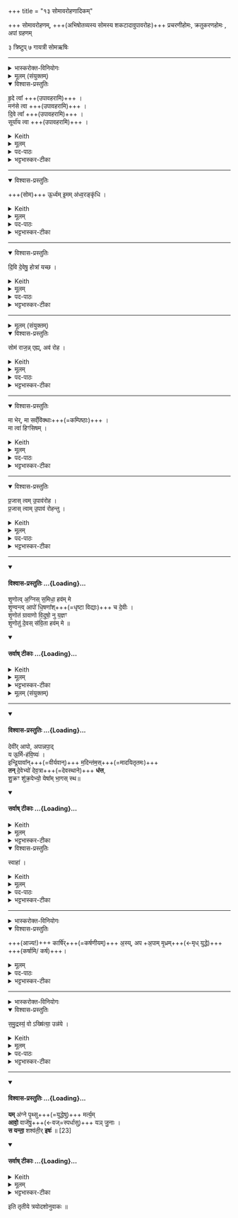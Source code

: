 +++
title = "१३ सोमावरोहणादिकम्"

+++
सोमावरोहणम्, +++(अभिषोतव्यस्य सोमस्य शकटादावुपावरोहः)+++  प्रचरणीहोमः, क्रतुकरणहोमः , अपां ग्रहणम्

३ त्रिष्टुप्
७ गायत्री
 सोमऋषिः


_______
<details><summary>भास्करोक्त-विनियोगः</summary>

1-2दक्षिणस्य हविर्-धानस्यान्तरेणेषे राजानम् उपावहरति - अवतारयति हविर्धानात् - हृदे त्वेति ॥
</details>
<details><summary>मूलम् (संयुक्तम्)</summary>

हृ॒दे त्वा॒ मन॑से त्वा दि॒वे त्वा॒ सूर्या॑य त्वो॒र्ध्वमि॒मम॑ध्व॒रङ्कृ॑धि ।
</details>
<details open><summary>विश्वास-प्रस्तुतिः</summary>

हृ॒दे त्वा᳚   +++(उपावहरामि)+++ ।  
मन॑से त्वा  +++(उपावहरामि)+++ ।  
दि॒वे त्वा᳚   +++(उपावहरामि)+++ ।  
सूर्या॑य त्वा  +++(उपावहरामि)+++  ।
</details>
<details><summary>Keith</summary>

To the heart thee! To mind thee! To the sky thee! To the sun thee!
</details>
<details><summary>मूलम्</summary>

हृ॒दे त्वा᳚   +++(उपावहरामि)+++ ।  
मन॑से त्वा  +++(उपावहरामि)+++ ।  
दि॒वे त्वा᳚   +++(उपावहरामि)+++ ।  
सूर्या॑य त्वा  +++(उपावहरामि)+++  ।
</details>

<details><summary>पद-पाठः</summary>

हृ॒दे । त्वा॒ ।   
मन॑से । त्वा॒ ।  
दि॒वे । त्वा॒ ।   
सूर्या॑य । त्वा॒ ।
</details>

<details><summary>भट्टभास्कर-टीका</summary>

1-2दक्षिणस्य हविर्-धानस्यान्तरेणेषे राजानम् उपावहरति - अवतारयति हविर्धानात् - हृदे त्वेति ॥ हे सोम त्वां हृदे हृदयवद्भ्यो मनुष्येभ्यः उपावहरामीति शेषः । 'हृदे त्वेत्याह मनुष्येभ्य एवैतेन करोति' इत्यादि ब्राह्मणम् ।

मनसे मनस्विभ्यः पितृभ्यश्च । 'पितृभ्य एवैतेन करोति' इत्यादि ब्राह्मणम् ।
दिवे दिविष्ठेभ्यो देवेभ्यश्च त्वामुपावहरामि ।

सूर्याय च त्वामुपावहरामि, प्राधान्यात्पुनरुपादानम् । 'देवेभ्य एवैतेन करोत्येतावतीर्वैदेवतास्ताभ्यः' इत्यादि ब्राह्मणम् ।  हृदे दिवे इति 'ऊडिदम्' इत्यादिना विभक्तेरुदात्तत्वम् ।  
</details>

________
<details open><summary>विश्वास-प्रस्तुतिः</summary>

+++(सोम)+++ ऊ॒र्ध्वम् इ॒मम् अ॑ध्व॒रङ्कृ॑धि ।
</details>
<details><summary>Keith</summary>

Raise aloft the sacrifice; 
</details>
<details><summary>मूलम्</summary>

+++(सोम)+++ ऊ॒र्ध्वमि॒मम॑ध्व॒रङ्कृ॑धि ।
</details>
<details><summary>पद-पाठः</summary>

ऊ॒र्ध्वम् । इ॒मम् । अ॒ध्व॒रम् । कृ॒धि॒ । 
</details>

<details><summary>भट्टभास्कर-टीका</summary>

हे सोम अवरोप्यमाणश्च त्वमिममध्वरं यज्ञमूर्ध्वं कृधि अविघ्नेन समाप्तं कुरु । ऊर्ध्वं देवाभिमुखं वा कुरु ।  
यद्वा - इमं यज्ञमध्वरं बाधकरहितं कुरु । 'बहुलं छन्दसि' इति शपो लुक्, 'श्रुशृणुपॄकृवृभ्यश्छन्दसि' इति हेर्धिभावः ।
</details>

________
<details open><summary>विश्वास-प्रस्तुतिः</summary>

दि॒वि दे॒वेषु॒ होत्रा॑ यच्छ ।
</details>
<details><summary>Keith</summary>

in the sky guide to the gods the prayers.
</details>
<details><summary>मूलम्</summary>

दि॒वि दे॒वेषु॒ होत्रा॑ यच्छ ।
</details>
<details><summary>पद-पाठः</summary>

दि॒वि । दे॒वेषु॑ । होत्राः᳚ । य॒च्छ॒ । 
</details>

<details><summary>भट्टभास्कर-टीका</summary>

किञ्च - दिवि दिवि स्थितेषु देवेषु होत्रा अस्मदीया वाचः स्तुतिरूपाः यच्छ अवस्थापय ।  
तदर्थं हे सोम राजन् एहि आगच्छ मम हस्तम् ।
</details>

________


<details><summary>मूलम् (संयुक्तम्)</summary>

सोम॑ राज॒न्नेह्यव॑ रोह॒ मा भेर्मा सव्ँवि॑क्था॒ मा त्वा॑ हिꣳसिषम् 
</details>
<details open><summary>विश्वास-प्रस्तुतिः</summary>

सोम॑ राज॒न्न् एह्य्, अव॑ रोह ।  
</details>
<details><summary>Keith</summary>

O King Soma, come hither, descend.
</details>
<details><summary>मूलम्</summary>

सोम॑ राज॒न्नेह्यव॑ रोह ।  
</details>
<details><summary>पद-पाठः</summary>

सोम॑ । रा॒ज॒॒न् । एति॑ । इ॒हि॒ । अवेति॑ । रो॒ह॒ ।
</details>

<details><summary>भट्टभास्कर-टीका</summary>

अत्र सोमराजन्नित्यारभ्य मन्त्रान्तरम् । यथाह भगवान् - "हृदे त्वा मनसे त्वा सोम राजन्नेह्यव रोहेति द्वाभ्याम्" इति । ततश् चापदात् परत्वात् सोमशब्दो न निहन्यते । 'नामन्त्रिते समानाधिकरणे' इति तस्याविद्यमानवत्त्वनिषेधाद्राजन्निति निहन्यते । आगत्य च मम हस्तं हविर्धानादवरोह ।
</details>

________
<details open><summary>विश्वास-प्रस्तुतिः</summary>

मा भेर्, मा सव्ँवि॑क्थाः+++(=कम्पिष्ठाः)+++  ।   
मा त्वा॑ हिꣳसिषम् ।
</details>
<details><summary>Keith</summary>

Fear not, tremble not.  
Let me not harm thee.
</details>
<details><summary>मूलम्</summary>

मा भेर्मा सव्ँवि॑क्थाः  ।   
मा त्वा॑ हिꣳसिषम् ।
</details>

<details><summary>पद-पाठः</summary>

मा । भेः । मा । समिति॑ । वि॒क्थाः॒ ।  
मा । त्वा॒ । हि॒ꣳ॒सि॒ष॒म्॒ । 

</details>

<details><summary>भट्टभास्कर-टीका</summary>

अवरोहंश्च **मा भेः** मा च भैषीः मामयं भेत्स्यतीति ।'बहुळं छन्दसि' इतीडभावः, व्यत्ययेन सिचिवृद्धिर्न क्रियते । 

**मा संविक्थाः** मा च कम्पिष्ठाः । कस्मादित्याह - मा खलु त्वामहं हिंसिषम्, यागसाधनत्वापत्त्या उत्तमा गतिस्त्वया प्राप्स्यत इति ।
</details>

________
<details open><summary>विश्वास-प्रस्तुतिः</summary>

प्र॒जास् त्वम् उ॒पाव॑रोह ।  
प्र॒जास् त्वाम् उ॒पाव॑ रोहन्तु ।  
</details>
<details><summary>Keith</summary>

Do thou descend to creatures+++(5)+++;  
let creatures descend to thee.
</details>
<details><summary>मूलम्</summary>

प्र॒जास्त्वमु॒पाव॑रोह ।  
प्र॒जास्त्वामु॒पाव॑ रोहन्तु ।  
</details>

<details><summary>पद-पाठः</summary>

प्र॒जा इति॑ प्र-जाः । त्वम् । उ॒पाव॑रो॒हेत्यु॑प-अव॑रोह ।   
प्र॒जा इति॑ प्र-जाः । त्वाम् । उ॒पाव॑रोह॒न्त्वित्यु॑प-अव॑रोहन्तु । 
</details>

<details><summary>भट्टभास्कर-टीका</summary>

का पुनस्सोत्तमा गतिरित्याह - प्रजास्सर्वा दैवीर्मानुषीश्च उपावरोह अनुप्रविश । प्रजाश्च त्वामुपावरोहन्तु अनुप्रविशन्तु । अतस्सर्वासामेव प्रजानामाधिपत्ये वर्तितुमारभसे । स कथं मया हिंस्यसे? अतो मा भैषीरिति ।  

 अत्र कृधि यच्छेति द्वे तिङ्विभक्ती; तत्र कृधि यच्छेति चार्थस्य गम्यमानत्वात् 'चादिलोपे विभषा' इति प्रथमा तिङ्विभक्तिर्निरूप्यते; एवं मा च भेर्मा च सं विक्थाः इत्यत्र तेनैव सूत्रेण प्रथमा तिङ्विभक्तिर्ननिहन्यते; एहि चावरोह च इज्यत्रापि प्रथमायास्तेन निघातः प्रवर्तत एव ।   

ननु गत्यर्थलोटा युक्तत्वाद्द्वितीयायास्तिङ्विभक्तेः 'लोट्च' इति निघातेन न भवितव्यम् । 'विभाषितं सोपसर्गमनुत्तमम्' इति निहन्यत एवेत्यदोषः । उपावरोहेत्यत्र 'गतिर्गतौ' इति पूर्वस्यानुदात्तत्वम्; उदात्तवता तिङा' इति समासः । तथा उपावरोहत्वित्यत्रापि । 'ब्रह्मवादिनो वदन्ति स त्वा अध्वर्युस्स्याद्यस्सोममुपावहरन्' इत्यादि ब्राह्मणम् ॥
</details>

________

<div class="js_include" newlevelforh1="4" title="विश्वास-प्रस्तुतिः" unfilled url="/vedAH_yajuH/taittirIyam/sArasvata-vibhAgaH/saMhitA/Rk/vishvAsa-prastutiH/1/3_agniShToma-pashv-Adi/13_somAvarohaNAdikam/02_shRNotv_agnis.md">
<details open><summary><h4>विश्वास-प्रस्तुतिः ...{Loading}...</h4></summary>

शृ॒णोत्व् अ॒ग्निस् स॒मिधा॒ हव॑म् मे  
शृ॒ण्वन्त्व् आपो॑ धि॒षणा᳚श्+++(=धृष्टा विद्याः)+++ च दे॒वीः ।  
शृ॒णोत॑ ग्रावाणो वि॒दुषो॒ नु य॒ज्ञꣳ  
शृ॒णोतु॑ दे॒वस् स॑वि॒ता हव॑म् मे ॥
</details>
</div>
<div class="js_include" newlevelforh1="4" title="सर्वाष् टीकाः" unfilled url="/vedAH_yajuH/taittirIyam/sArasvata-vibhAgaH/saMhitA/Rk/sarvASh_TIkAH/1/3_agniShToma-pashv-Adi/13_somAvarohaNAdikam/02_shRNotv_agnis.md">
<details open><summary><h4>सर्वाष् टीकाः ...{Loading}...</h4></summary>
<details><summary>Keith</summary>

Let Agni (kindled) with the kindling-stick hear my appeal, Let the waters hear, and the divine Dhisanas;  
Hearken, ye pressing stones, to the sacrifice of me the wise one, Let the god Savitr hearken to my appeal.
</details>
<details><summary>मूलम्</summary>

शृ॒णोत्व॒ग्निस्स॒मिधा॒ हव॑म्मे शृ॒ण्वन्त्वापो॑ धि॒षणा᳚श्च दे॒वीः ।  
शृ॒णोत॑ ग्रावाणो वि॒दुषो॒ नु [22] य॒ज्ञꣳ शृ॒णोतु॑ दे॒वस्स॑वि॒ता हव॑म्मे ॥
</details>
<details><summary>भट्टभास्कर-टीका</summary>

3एकधनादिलक्षणा अपो जिघृक्षन् स्रुचि चतुर्गृहीतं गृहीत्वा आहवनीये जुहोति - श्रुणोत्वग्निरिति त्रिष्टुभा चतुष्पदया ॥ समिध्यतेनयाग्निरिति समिधाज्याहुतिरुच्यते । इन्धेः क्विप्, अनुनासिकलोपः, कृदुत्तरपदप्रकृतिस्वरत्वम् । अनया सन्दीप्त्या आज्याहुत्या तृप्तोग्निर्मदीयं हवमाह्वानं शृणोतु । 'बहुलं छन्दसि' इति ह्वयतेः प्राक्प्रत्ययोत्पत्तेस्सम्प्रसारणे कृते 'ऋदोरप्' इत्यप् । यद्वा - 'भावेनुपसर्गस्य' इत्यप्सम्प्रसारणं च ।  
 किञ्च - याश्चापो मया गृहीष्यन्ते ताश्चानयाहुत्या मम हवं शृण्वन्तु । कीदृश्यः । **धिषणाः** धृष्टाः याग-सम्पादन-निपुणाः । 'धृषेर्धिष च संज्ञायाम्' इति क्युप्रत्ययः । **देवीः** देव्यः दानादिगुणयुक्ताः । 'वा छन्दसि' इति पूर्वसवर्णदीर्घत्वम् ।  
यद्वा - **धिषणाः** विद्याः, 'विद्या वै धिषणा' इति । दानादिगुणयुक्ताश्च शृण्वन्त्विति । चशब्देन तासां समुच्चयः ।   

अधुना प्रत्यक्षवदुच्यते - हे ग्रावाणः । ग्रावाणो ग्रावकल्पा इत्येके । वर्षणशीला मेघा इत्यन्ये । ग्रावाण एवेत्यपरे । यूयमपि शृणोत श्रुणुत । 'तप्तनप्तनधनाश्च' इति तप् । किं? विदुषोस्य यजमानस्य यज्ञम् । नु इति वितर्के, ननु विदुषोस्य यज्ञश्श्रोतव्य इति । क्षिप्रं श्रुणुतेति वा । यद्वा - प्रथमाबहुवचनस्य व्यत्ययेन शस्, नुशब्दश्च इवार्थे, विद्वांस इव शृणुत इत्यर्थः ।   

किञ्च - देवस्सविता सर्वस्य प्रेरकः मे मदीयं हवं शृणोतु । 'सवितृप्रसूत एव देवताभ्यो निवेद्यापोच्छैति' `इति ब्राह्मणम् । अग्न्यादयो मे हवं श्रुत्वा आगच्छन्तु, यज्ञं निर्वर्तयन्त्विति भावः ॥
</details>
<details><summary>मूलम् (संयुक्तम्)</summary>

देवी॑रापो अपान्नपा॒द्य ऊ॒र्मिर्ह॑वि॒ष्य॑ इन्द्रि॒यावा᳚न्म॒दिन्त॑मः
तन्दे॒वेभ्यो॑ देव॒त्रा ध॑त्त
</details>
</details>
</div>




________




<div class="js_include" newlevelforh1="4" title="विश्वास-प्रस्तुतिः" unfilled url="/vedAH_yajuH/taittirIyam/sArasvata-vibhAgaH/saMhitA/Rk/vishvAsa-prastutiH/1/3_agniShToma-pashv-Adi/13_somAvarohaNAdikam/03_devIr_Apo.md">
<details open><summary><h4>विश्वास-प्रस्तुतिः ...{Loading}...</h4></summary>

देवी॑र् आपो, अपान्नपा॒द्  
य ऊ॒र्मि-ह॑वि॒ष्यः॑ ।  
इन्द्रि॒यावा᳚न्+++(=वीर्यवान्)+++ म॒दिन्त॑म॒स्+++(=मादयितृतमः)+++  
**तन्** दे॒वेभ्यो॑ देव॒त्रा+++(=देवस्थाने)+++ **ध॑त्त**,  
शु॒क्रꣳ शु॑क्र॒पेभ्यो॒ येषा᳚म् भा॒गस् स्थ॥
</details>
</div>
<div class="js_include" newlevelforh1="4" title="सर्वाष् टीकाः" unfilled url="/vedAH_yajuH/taittirIyam/sArasvata-vibhAgaH/saMhitA/Rk/sarvASh_TIkAH/1/3_agniShToma-pashv-Adi/13_somAvarohaNAdikam/03_devIr_Apo.md">
<details open><summary><h4>सर्वाष् टीकाः ...{Loading}...</h4></summary>
<details><summary>Keith</summary>

Ye divine waters, child of the waters, that wave,  
Which is rich in oblation, powerful and sweetest,  
Give to the gods among the gods,  
Pure to the drinkers of the pure, (to them) whose share ye are;
</details>
<details><summary>मूलम्</summary>

देवी॑रापो अपान्नपा॒द् य ऊ॒र्मिह॑वि॒ष्यः॑ ।  
इ॒न्द्रि॒यावा᳚न्म॒दिन्त॑म॒स्तन्दे॒वेभ्यो॑ देव॒त्रा ध॑त्त॥  
शु॒क्रꣳ शु॑क्र॒पेभ्यो॒ येषा᳚म् भा॒गस्स्थ
</details>
<details><summary>भट्टभास्कर-टीका</summary>

4अप्सु बर्हिः प्रास्याभिजुहोति - देवीराप इति यजुरन्तया गायत्र्या ॥ मदिन्तम इत्यन्तं व्याख्यातम् ।

- [ हे देवीरापः । 'विभाषितं विशेषवचने बहुवचनम्' इति पूर्वस्य विद्यमानत्वात् आप इति निहन्यते । हे अपां नपात् - चतुर्थो नप्ता; अपां नप्तः; अग्नेराहुतिः, आहुत्या आदित्यः, आदित्याद्वृष्टिः; अद्भ्य ओषधयः, ओषधीभ्योन्नं, अन्नादग्निः, इत्युभयथापि अपान्नपात् अग्निः । न पातयतीति नपात्, क्विपि णिलोपः, नञ्समासे 'नभ्राण्नपात्' इति नलोपाभावः; आपो इत्यस्य संहितायां 'आपो जुषाणः' इत्यादिना प्रकृतिभावः, 'सुबामन्त्रिते पराङ्गवत्सरे' इत्यपामित्यस्य पराङ्गवद्भावः, तेन षष्ठ्यामन्त्रितसमुदायो निहन्यते । युष्मदीयो य ऊर्मिर्हविष्यः । हविरर्हतीति 'छन्दसि च' इति यत्प्रत्ययः । इन्द्रियावान् वीर्यवान् । 'मन्त्रे सोमाश्वेन्द्रिय' इति दीर्घः । मदिन्तमः मादयितृतमः । मदी हर्षे, अस्मादन्तर्भावितण्यर्थात् 'शमित्यष्टाभ्यो घिनुण्' इति घिनुण्, घटादित्वात् 'मितां ह्रस्वः' इति ह्रस्वत्वम्, 'नाद्घस्य' इति तमपो नुडागमः ।]

तं यथोक्तगुणविशिष्टमूर्मिं देवत्रा देवेषु धत्त स्थापयत । किमर्थं? देवेभ्यः देवार्थं देवानामेवोपभोगार्थम् । 'देवमनुष्यपुरुष' इत्यादिना त्राप्रत्ययः । यद्वा - देवाधीनं धत्त  देवानामेवोपभोगार्थम् । 'देये त्रा च' इति त्रापत्ययो दधातियोगेपि भवति, देवयागार्थमस्मभ्यं धत्तेति यावत् ।

पुनश्च विशेष्यते - शुक्रं सोमं सोमीभविष्यन्तम् । केभ्यः? शुक्रपेभ्यः देवानां मध्ये ये शुक्रपास्सोमपास्तेभ्यः । पुनश्च देवा विशेष्यन्ते - हे आपः येषां देवानां यूयं भागस्स्थ्य भागभूता भविष्यथ तेभ्यो धत्तेति । भागशब्दः 'कर्षात्वतः' इत्यन्तोदात्तः ॥
</details>
</details>
</div>
<details open><summary>विश्वास-प्रस्तुतिः</summary>

स्वाहा॑ ।
</details>
<details><summary>Keith</summary>

hail

</details>
<details><summary>मूलम्</summary>

स्वाहा॑ ।
</details>
<details><summary>पद-पाठः</summary>

स्वाहा᳚ ।
</details>

<details><summary>भट्टभास्कर-टीका</summary>

स्वाहा स्वाहुतं चेदं युष्मभ्यमाज्यमस्तु ।  
'आहुत्यैवैना निष्क्रीय गृह्णात्य् - अथो हविष्कृतानाम् एवाभिघृतानां गृह्णाति' इति ब्राह्मणम् । 
</details>

_______
<details><summary>भास्करोक्त-विनियोगः</summary>

5मैत्रावरुणचमसेनाहुतिं प्लावयाति - कार्षिरसीति ॥
</details>
<details open><summary>विश्वास-प्रस्तुतिः</summary>

+++(आज्य!)+++ कार्षि॑र्+++(=कर्षणीयम्)+++ अ॒स्य्, अप +अ॒पाम् मृ॒ध्रम्+++(←मृध् युद्धे)+++ +++(कर्षामि/ कर्ष)+++।
</details>
<details><summary>मूलम्</summary>

कार्षि॑र॒स्यपा॒पाम्मृ॒ध्रम् ।
</details>
<details><summary>पद-पाठः</summary>

कार्‌षिः॑ । अ॒सि॒ । अपेति॑ । अ॒पाम् । मृ॒ध्रम् । 
</details>

<details><summary>भट्टभास्कर-टीका</summary>

5मैत्रावरुणचमसेनाहुतिं प्लावयाति - कार्षिरसीति ॥ 

हे आज्य! अप्सु हुतं **कार्षिः** कर्षणीयम् अपनेतव्यम् असि । 'कृषेर्वृद्धिश्छन्दसि' इति कृषेरिञ्प्रत्ययः । यस्मादेवं तस्मात् त्वाम् अपप्लावयामि अपनयामीत्यर्थः । 

अपेत्य् उपसर्ग-श्रुतेर् योग्यं क्रियापदम् अध्याह्रियते ।  
कुतः पुनरिदमवसीयत इत्याह - अपां मृध्रं यस्मात् त्वमपां सम्बन्ध्य् अनिष्ट-रूपं; युद्धाभिधायिना मृध-शब्देनानिष्ट-रूपत्वं लक्ष्यते । तद् अस्यास्तीति **मृध्रम्** । 'लुगकारेकाररेफाश्च वक्तव्याः' इति मत्वर्थीयो रप्रत्ययः । दोषरूपं त्वाम् अपनयामीत्यर्थः । 

यद्वा - कठिनत्वं लक्ष्यते; आज्यं च जलगतं चेत्कठिनं भवति; तस्य दोषरूपत्वादपनयामीति । 'कार्षिरसीत्याह शमलमेवासामप प्लावयति' `इति ब्राह्मणम् ॥
</details>

_______
<details><summary>भास्करोक्त-विनियोगः</summary>

6बर्हिष्य् अन्तर्धायोन्नयति - समुद्रस्य व इति ॥
</details>
<details open><summary>विश्वास-प्रस्तुतिः</summary>

स॒मु॒द्रस्य॒॑ वो ऽख्षि॑त्या॒ उन्न॑ये ।
</details>
<details><summary>Keith</summary>

I draw you for the sustenance of the waters.
</details>
<details><summary>मूलम्</summary>

स॒मु॒द्रस्य॒॑ वोऽख्षि॑त्या॒ उन्न॑ये ।
</details>
<details><summary>पद-पाठः</summary>

स॒मु॒द्रस्य॑ । वः॒ । अख्षि॑त्यै । उदिति॑ । न॒ये॒ ॥ 4L 
</details>

<details><summary>भट्टभास्कर-टीका</summary>

6बर्हिष्यन्तर्धायोन्नयति - समुद्रस्य व इति ॥ समुद्रस्योदकराशेः पूर्वेद्युर्गृहीतस्य वसतीवरीशब्दवाच्यस्य अक्षित्यै अक्षणाय युष्मानुन्नये मैत्रावरुणचमसेन गृह्णामीति । 'मित्रावरुणौ वा अपां नेतारौ' 'तस्मादद्यमानाः' इत्यादि ब्राह्मणम् ॥
</details>

________

<div class="js_include" newlevelforh1="4" title="विश्वास-प्रस्तुतिः" unfilled url="/vedAH_yajuH/taittirIyam/sArasvata-vibhAgaH/saMhitA/Rk/vishvAsa-prastutiH/1/3_agniShToma-pashv-Adi/13_somAvarohaNAdikam/04_yam_agne.md">
<details open><summary><h4>विश्वास-प्रस्तुतिः ...{Loading}...</h4></summary>

**यम्** अ॑ग्ने पृ॒थ्सु+++(=युद्धेषु)+++ मर्त्य॒म्  
**आवो॒** वाजे॑षु॒+++(←वज्=स्पर्धासु)+++ यञ् जु॒नाः ।    
**स यन्ता॒** शश्व॑ती॒र् **इषः॑** ॥ [23]
</details>
</div>
<div class="js_include" newlevelforh1="4" title="सर्वाष् टीकाः" unfilled url="/vedAH_yajuH/taittirIyam/sArasvata-vibhAgaH/saMhitA/Rk/sarvASh_TIkAH/1/3_agniShToma-pashv-Adi/13_somAvarohaNAdikam/04_yam_agne.md">
<details open><summary><h4>सर्वाष् टीकाः ...{Loading}...</h4></summary>
<details><summary>Keith</summary>

That mortal, O Agni, whom thou hast helped in the battles, Whom thou hast strengthened in the contest for booty, He winneth I abiding strength.
</details>
<details><summary>मूलम्</summary>

यम॑ग्ने पृ॒थ्सु मर्त्य॒मावो॒ वाजे॑षु॒ यञ्जु॒नाः ।    
स यन्ता॒ शश्व॑ती॒रिषः॑ ॥ [23]
</details>
<details><summary>भट्टभास्कर-टीका</summary>

7क्रतुकरणं जुहोति - यमग्न इति त्रिपदया गायत्र्या ॥ 'यद्यग्निष्टोमो जुहोति' `इति ब्राह्मणम् । हे अग्ने यं मर्त्यं पृत्सु सङ्ग्रामेषु आवः रक्षसि । 'छन्दसि लुङ्लङ्लिटः' इत्यवतेर्लङ्, आडागम उदात्तः ॥ 'मांस्पृत्स्नूनामुपसङ्ख्यानम्' इति पृतनाशब्दस्य पृद्भावः, 'सावेकाचः' इति विभक्तेरुदात्तत्वम् । कः पुनरसौ यं पृतनासु रक्षसीत्याह वाजेष्व् अन्नेषु निमित्तभूतेषु । 'निमित्तात्कर्मसंयोगे' इति सप्तमी । अन्नार्थं यं जुनाः गच्छसि । जु इति सौत्रो धातुः वेगितायां गतौ वर्तते, तस्मात्पूर्ववल्लुङ्, श्नाप्रत्ययः, 'बहुलं छन्दस्यमाङ्योगेपि' इत्यडभावः । हवींषि ग्रहीतुं यस्य सकाशं सदा गच्छसीत्यर्थः । स एव खलु त्वया सङ्ग्रामेषु रक्ष्यत्वेन ग्राह्यते । यश्च त्वयैवं रक्ष्यते स एव खलु त्वयानुगृहीतः यन्ता यमयिता वशीकर्ता ॥ 'न लुट् इति' निघातप्रतिषेधः, उदात्तनिवृत्तिस्वरो व्यत्ययेन प्रवर्तते । किं वशीकरिष्यतीत्याह - शश्वतीः नित्याः इषः अन्नादि प्रभूतं धनं प्राप्नोतीत्यर्थः । शश्वच्छब्दात् 'उगितश्च' इति ङीप् ॥
</details>
</details>
</div>




इति तृतीये त्रयोदशोनुवाकः ॥
